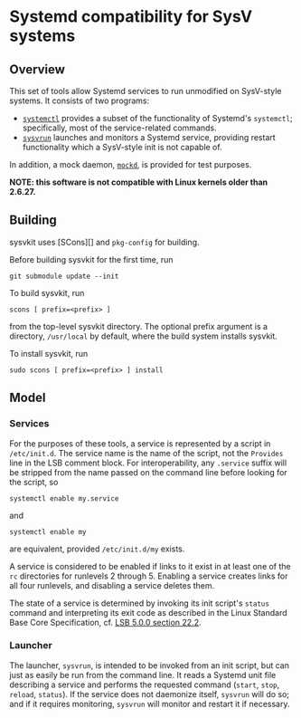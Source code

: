 # Systemd compatibility for SysV systems

## Overview

This set of tools allow Systemd services to run unmodified on SysV-style systems.  It consists of two programs:

* [`systemctl`](src/systemctl/systemctl.md) provides a subset of the functionality of Systemd's `systemctl`; specifically, most of the service-related commands.
* [`sysvrun`](src/sysvrun/sysvrun.md) launches and monitors a Systemd service, providing restart functionality which a SysV-style init is not capable of.

In addition, a mock daemon, [`mockd`](src/mockd/mockd.md), is provided for test purposes.

**NOTE: this software is not compatible with Linux kernels older than 2.6.27.**


## Building

sysvkit uses [SCons][] and `pkg-config` for building.

Before building sysvkit for the first time, run
```
git submodule update --init
```

To build sysvkit, run
```
scons [ prefix=<prefix> ]
```
from the top-level sysvkit directory. The optional prefix argument is a
directory, `/usr/local` by default, where the build system installs
sysvkit.

To install sysvkit, run
```
sudo scons [ prefix=<prefix> ] install
```

## Model

### Services

For the purposes of these tools, a service is represented by a script in `/etc/init.d`.  The service name is the name of the script, not the `Provides` line in the LSB comment block.  For interoperability, any `.service` suffix will be stripped from the name passed on the command line before looking for the script, so

    systemctl enable my.service

and

    systemctl enable my

are equivalent, provided `/etc/init.d/my` exists.

A service is considered to be enabled if links to it exist in at least one of the `rc` directories for runlevels 2 through 5.  Enabling a service creates links for all four runlevels, and disabling a service deletes them.

The state of a service is determined by invoking its init script's `status` command and interpreting its exit code as described in the Linux Standard Base Core Specification, cf. [LSB 5.0.0 section 22.2](https://refspecs.linuxbase.org/LSB_5.0.0/LSB-Core-generic/LSB-Core-generic/iniscrptact.html).

### Launcher

The launcher, `sysvrun`, is intended to be invoked from an init script, but can just as easily be run from the command line.  It reads a Systemd unit file describing a service and performs the requested command (`start`, `stop`, `reload`, `status`).  If the service does not daemonize itself, `sysvrun` will do so; and if it requires monitoring, `sysvrun` will monitor and restart it if necessary.
